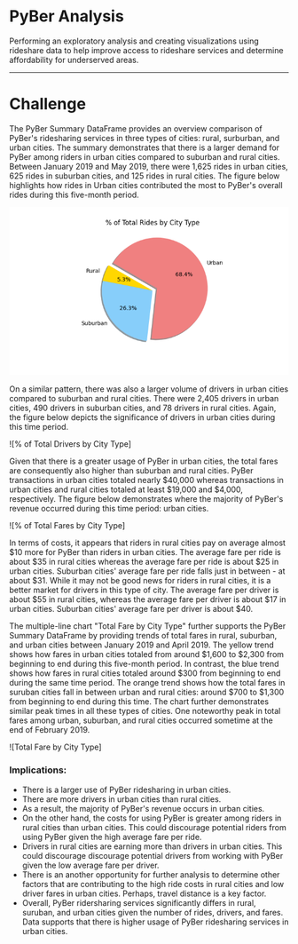 # PyBer Analysis
Performing an exploratory analysis and creating visualizations using rideshare data to help improve access to rideshare services and determine affordability for underserved areas.

---

# Challenge
The PyBer Summary DataFrame provides an overview comparison of PyBer's ridesharing services in three types of cities: rural, surburban, and urban cities. The summary demonstrates that there is a larger demand for PyBer among riders in urban cities compared to suburban and rural cities. Between January 2019 and May 2019, there were 1,625 rides in urban cities, 625 rides in suburban cities, and 125 rides in rural cities. The figure below highlights how rides in Urban cities contributed the most to PyBer's overall rides during this five-month period.

![% of Total Rides by City Type](https://github.com/Gagan-hub/PyBer_Analysis/blob/main/analysis/Fig6.png)
 


On a similar pattern, there was also a larger volume of drivers in urban cities compared to suburban and rural cities. There were 2,405 drivers in urban cities, 490 drivers in suburban cities, and 78 drivers in rural cities. Again, the figure below depicts the significance of drivers in urban cities during this time period.

![% of Total Drivers by City Type]
 


Given that there is a greater usage of PyBer in urban cities, the total fares are consequently also higher than suburban and rural cities. PyBer transactions in urban cities totaled nearly $40,000 whereas transactions in urban cities and rural cities totaled at least $19,000 and $4,000, respectively. The figure below demonstrates where the majority of PyBer's revenue occurred during this time period: urban cities.

![% of Total Fares by City Type]
 


In terms of costs, it appears that riders in rural cities pay on average almost $10 more for PyBer than riders in urban cities. The average fare per ride is about $35 in rural cities whereas the average fare per ride is about $25 in urban cities. Suburban cities' average fare per ride falls just in between - at about $31. While it may not be good news for riders in rural cities, it is a better market for drivers in this type of city. The average fare per driver is about $55 in rural cities, whereas the average fare per driver is about $17 in urban cities. Suburban cities' average fare per driver is about $40.



The multiple-line chart "Total Fare by City Type" further supports the PyBer Summary DataFrame by providing trends of total fares in rural, suburban, and urban cities between January 2019 and April 2019. The yellow trend shows how fares in urban cities totaled from around $1,600 to $2,300 from beginning to end during this five-month period. In contrast, the blue trend shows how fares in rural cities totaled around $300 from beginning to end during the same time period. The orange trend shows how the total fares in suruban cities fall in between urban and rural cities: around $700 to $1,300 from beginning to end during this time. The chart further demonstrates similar peak times in all these types of cities. One noteworthy peak in total fares among urban, suburban, and rural cities occurred sometime at the end of February 2019.

![Total Fare by City Type]
 


### Implications:
* There is a larger use of PyBer ridesharing in urban cities.
* There are more drivers in urban cities than rural cities.
* As a result, the majority of PyBer's revenue occurs in urban cities.
* On the other hand, the costs for using PyBer is greater among riders in rural cities than urban cities. This could discourage potential riders from using PyBer given the high average fare per ride. 
* Drivers in rural cities are earning more than drivers in urban cities. This could discourage discourage potential drivers from working with PyBer given the low average fare per driver.
* There is an another opportunity for further analysis to determine other factors that are contributing to the high ride costs in rural cities and low driver fares in urban cities. Perhaps, travel distance is a key factor.
* Overall, PyBer ridersharing services significantly differs in rural, suruban, and urban cities given the number of rides, drivers, and fares. Data supports that there is higher usage of PyBer ridesharing services in urban cities.
